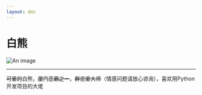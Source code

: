 ```yaml
---
layout: doc
---
```

# 白熊
![An image](http://q1.qlogo.cn/g?b=qq&nk=2797512412&s=160)
_________________
~~可爱的~~白熊，~~厦门恶霸之一~~，~~群恋爱大师~~（情感问题请放心咨询），喜欢用Python开发项目的大佬